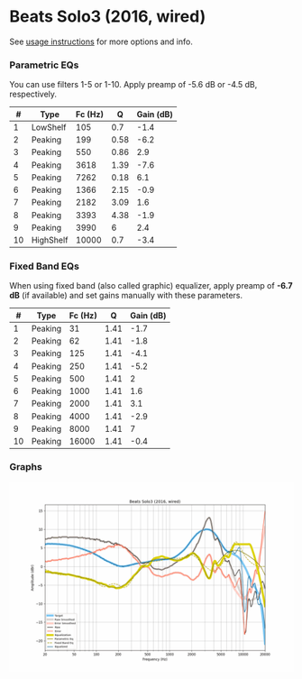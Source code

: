 # Beats Solo3 (2016, wired)
See [usage instructions](https://github.com/jaakkopasanen/AutoEq#usage) for more options and info.

### Parametric EQs
You can use filters 1-5 or 1-10. Apply preamp of -5.6 dB or -4.5 dB, respectively.

|   # | Type      |   Fc (Hz) |    Q |   Gain (dB) |
|-----|-----------|-----------|------|-------------|
|   1 | LowShelf  |       105 | 0.7  |        -1.4 |
|   2 | Peaking   |       199 | 0.58 |        -6.2 |
|   3 | Peaking   |       550 | 0.86 |         2.9 |
|   4 | Peaking   |      3618 | 1.39 |        -7.6 |
|   5 | Peaking   |      7262 | 0.18 |         6.1 |
|   6 | Peaking   |      1366 | 2.15 |        -0.9 |
|   7 | Peaking   |      2182 | 3.09 |         1.6 |
|   8 | Peaking   |      3393 | 4.38 |        -1.9 |
|   9 | Peaking   |      3990 | 6    |         2.4 |
|  10 | HighShelf |     10000 | 0.7  |        -3.4 |

### Fixed Band EQs
When using fixed band (also called graphic) equalizer, apply preamp of **-6.7 dB** (if available) and set gains manually with these parameters.

|   # | Type    |   Fc (Hz) |    Q |   Gain (dB) |
|-----|---------|-----------|------|-------------|
|   1 | Peaking |        31 | 1.41 |        -1.7 |
|   2 | Peaking |        62 | 1.41 |        -1.8 |
|   3 | Peaking |       125 | 1.41 |        -4.1 |
|   4 | Peaking |       250 | 1.41 |        -5.2 |
|   5 | Peaking |       500 | 1.41 |         2   |
|   6 | Peaking |      1000 | 1.41 |         1.6 |
|   7 | Peaking |      2000 | 1.41 |         3.1 |
|   8 | Peaking |      4000 | 1.41 |        -2.9 |
|   9 | Peaking |      8000 | 1.41 |         7   |
|  10 | Peaking |     16000 | 1.41 |        -0.4 |

### Graphs
![](./Beats%20Solo3%20(2016,%20wired).png)
